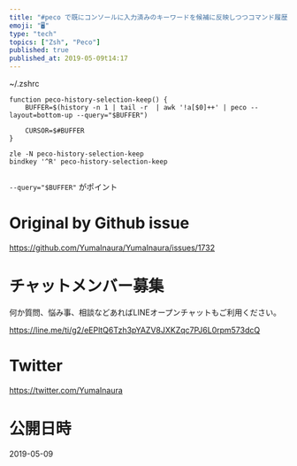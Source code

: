 ```yaml
---
title: "#peco で既にコンソールに入力済みのキーワードを候補に反映しつつコマンド履歴を検索する  #zsh の設定例"
emoji: "🖥"
type: "tech"
topics: ["Zsh", "Peco"]
published: true
published_at: 2019-05-09t14:17
---
```


~/.zshrc

```
function peco-history-selection-keep() {
    BUFFER=$(history -n 1 | tail -r  | awk '!a[$0]++' | peco --layout=bottom-up --query="$BUFFER")

    CURSOR=$#BUFFER
}

zle -N peco-history-selection-keep
bindkey '^R' peco-history-selection-keep


```

`--query="$BUFFER"` がポイント


# Original by Github issue

https://github.com/YumaInaura/YumaInaura/issues/1732








<!-- Update From Qiita API -->

# チャットメンバー募集


何か質問、悩み事、相談などあればLINEオープンチャットもご利用ください。

https://line.me/ti/g2/eEPltQ6Tzh3pYAZV8JXKZqc7PJ6L0rpm573dcQ





# Twitter


https://twitter.com/YumaInaura


<!-- Update From Qiita API -->



# 公開日時

2019-05-09
